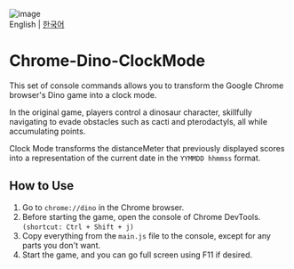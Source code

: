 ![image](https://github.com/I-Cubic-I/Chrome-Dino-ClockMode/assets/58257896/dc257d81-ffc4-40cb-b9e8-a98536377975)<br/>
English | [한국어](https://github.com/I-Cubic-I/Chrome-Dino-ClockMode/blob/main/README_kr.md)

# Chrome-Dino-ClockMode
This set of console commands allows you to transform the Google Chrome browser's Dino game into a clock mode.

In the original game, players control a dinosaur character, skillfully navigating to evade obstacles such as cacti and pterodactyls, all while accumulating points.

Clock Mode transforms the distanceMeter that previously displayed scores into a representation of the current date in the `YYMMDD hhmmss` format.

## How to Use
1. Go to `chrome://dino` in the Chrome browser.
2. Before starting the game, open the console of Chrome DevTools. `(shortcut: Ctrl + Shift + j)`
3. Copy everything from the `main.js` file to the console, except for any parts you don't want.
4. Start the game, and you can go full screen using F11 if desired.
